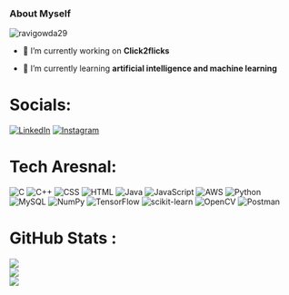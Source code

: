 <h3 align="left"><b>About Myself</b></h3>

<p align="left"> <img src="https://komarev.com/ghpvc/?username=ravigowda29&label=Profile%20views&color=0e75b6&style=flat" alt="ravigowda29" /> </p>

- 🔭 I’m currently working on **Click2flicks**

- 🌱 I’m currently learning **artificial intelligence and machine learning**

# Socials:
 [![LinkedIn](https://img.shields.io/badge/LinkedIn-%230A66C2.svg?style=for-the-badge&logo=linkedin&logoColor=white)](https://linkedin.com/in/ravijgowda) [![Instagram](https://img.shields.io/badge/Instagram-%23E4405F.svg?style=for-the-badge&logo=instagram&logoColor=white)](https://www.instagram.com/_ravi.gowda_/)

# Tech Aresnal:

![C](https://img.shields.io/badge/c-%2300599C.svg?style=for-the-badge&logo=c&logoColor=white) ![C++](https://img.shields.io/badge/C%2B%2B-%2300599C.svg?style=for-the-badge&logo=c%2B%2B&logoColor=white)  ![CSS](https://img.shields.io/badge/CSS-%231572B6.svg?style=for-the-badge&logo=css3&logoColor=white) ![HTML](https://img.shields.io/badge/HTML-%23E34F26.svg?style=for-the-badge&logo=html5&logoColor=white) ![Java](https://img.shields.io/badge/Java-%23ED8B00.svg?style=for-the-badge&logo=java&logoColor=white) ![JavaScript](https://img.shields.io/badge/JavaScript-%23F7DF1E.svg?style=for-the-badge&logo=javascript&logoColor=black) ![AWS](https://img.shields.io/badge/AWS-%23FF9900.svg?style=for-the-badge&logo=amazon-aws&logoColor=white) ![Python](https://img.shields.io/badge/Python-%233776AB.svg?style=for-the-badge&logo=python&logoColor=white) ![MySQL](https://img.shields.io/badge/MySQL-%2300f.svg?style=for-the-badge&logo=mysql&logoColor=white) ![NumPy](https://img.shields.io/badge/NumPy-%23013243.svg?style=for-the-badge&logo=numpy&logoColor=white) ![TensorFlow](https://img.shields.io/badge/TensorFlow-%23FF6F00.svg?style=for-the-badge&logo=tensorflow&logoColor=white) ![scikit-learn](https://img.shields.io/badge/scikit--learn-%23F7931E.svg?style=for-the-badge&logo=scikit-learn&logoColor=white) ![OpenCV](https://img.shields.io/badge/OpenCV-%23025A92.svg?style=for-the-badge&logo=opencv&logoColor=white)  ![Postman](https://img.shields.io/badge/Postman-%23FF6F00.svg?style=for-the-badge&logo=postman&logoColor=white)

# GitHub Stats :
![](https://github-readme-stats.vercel.app/api?username=ravigowda29&theme=city_light&hide_border=false&include_all_commits=false&count_private=false)<br/>
![](https://github-readme-streak-stats.herokuapp.com/?user=ravigowda29&theme=city_light&hide_border=false)<br/>
[![](https://visitcount.itsvg.in/api?id=ravigowda29&icon=0&color=0)](https://visitcount.itsvg.in)




